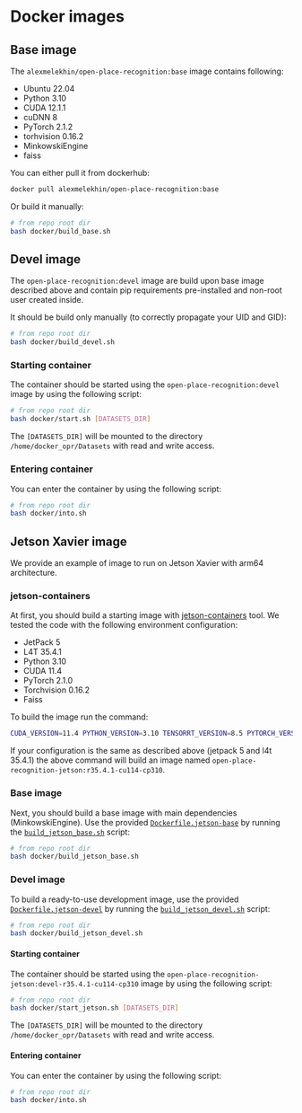 # Docker images

## Base image

The `alexmelekhin/open-place-recognition:base` image contains following:

- Ubuntu 22.04
- Python 3.10
- CUDA 12.1.1
- cuDNN 8
- PyTorch 2.1.2
- torhvision 0.16.2
- MinkowskiEngine
- faiss

You can either pull it from dockerhub:

```bash
docker pull alexmelekhin/open-place-recognition:base
```

Or build it manually:

```bash
# from repo root dir
bash docker/build_base.sh
```

## Devel image

The `open-place-recognition:devel` image are build upon base image described above and contain pip requirements pre-installed and non-root user created inside.

It should be build only manually (to correctly propagate your UID and GID):

```bash
# from repo root dir
bash docker/build_devel.sh
```

### Starting container

The container should be started using the `open-place-recognition:devel` image by using the following script:

```bash
# from repo root dir
bash docker/start.sh [DATASETS_DIR]
```

The `[DATASETS_DIR]` will be mounted to the directory `/home/docker_opr/Datasets` with read and write access.

### Entering container

You can enter the container by using the following script:

```bash
# from repo root dir
bash docker/into.sh
```

## Jetson Xavier image

We provide an example of image to run on Jetson Xavier with arm64 architecture.

### jetson-containers

At first, you should build a starting image with [jetson-containers](https://github.com/dusty-nv/jetson-containers) tool.
We tested the code with the following environment configuration:

- JetPack 5
- L4T 35.4.1
- Python 3.10
- CUDA 11.4
- PyTorch 2.1.0
- Torchvision 0.16.2
- Faiss

To build the image run the command:

```bash
CUDA_VERSION=11.4 PYTHON_VERSION=3.10 TENSORRT_VERSION=8.5 PYTORCH_VERSION=2.1 TORCHVISION_VERSION=0.16.2 jetson-containers build --name=open-place-recognition-jetson tensorrt pytorch torchvision faiss
```

If your configuration is the same as described above (jetpack 5 and l4t 35.4.1) the above command will build an image named `open-place-recognition-jetson:r35.4.1-cu114-cp310`.

### Base image

Next, you should build a base image with main dependencies (MinkowskiEngine).
Use the provided [`Dockerfile.jetson-base`](Dockerfile.jetson-base) by running the [`build_jetson_base.sh`](build_jetson_base.sh) script:

```bash
# from repo root dir
bash docker/build_jetson_base.sh
```

### Devel image

To build a ready-to-use development image, use the provided [`Dockerfile.jetson-devel`](Dockerfile.jetson-devel) by running the [`build_jetson_devel.sh`](build_jetson_devel.sh) script:

```bash
# from repo root dir
bash docker/build_jetson_devel.sh
```

#### Starting container

The container should be started using the `open-place-recognition-jetson:devel-r35.4.1-cu114-cp310` image by using the following script:

```bash
# from repo root dir
bash docker/start_jetson.sh [DATASETS_DIR]
```

The `[DATASETS_DIR]` will be mounted to the directory `/home/docker_opr/Datasets` with read and write access.

#### Entering container

You can enter the container by using the following script:

```bash
# from repo root dir
bash docker/into.sh
```
